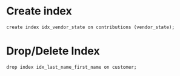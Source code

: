 # Create index 

```
create index idx_vendor_state on contributions (vendor_state);
```

# Drop/Delete Index 

```
drop index idx_last_name_first_name on customer;

```
